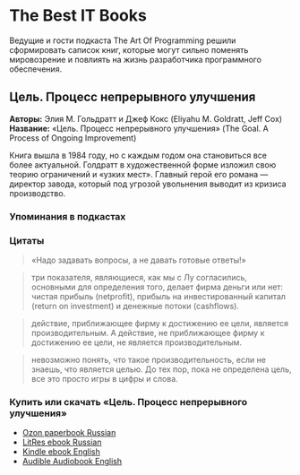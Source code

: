 # The Best IT Books

Ведущие и гости подкаста The Art Of Programming решили сформировать саписок книг, которые могут сильно поменять мировозрение и повлиять на жизнь разработчика программного обеспечения. 

## Цель. Процесс непрерывного улучшения 
**Авторы:** Элия М. Гольдратт и Джеф Кокс (Eliyahu M. Goldratt, Jeff Cox) <br />
**Название:** «Цель. Процесс непрерывного улучшения» (The Goal. A Process of Ongoing Improvement) <br />

Книга вышла в 1984 году, но с каждым годом она становиться все более актуальной. Голдратт в художественной форме изложил свою теорию ограничений и «узких мест». Главный герой его романа — директор завода, который под угрозой увольнения выводит из кризиса производство.

### Упоминания в подкастах

### Цитаты

> «Надо задавать вопросы, а не давать готовые ответы!»

> три показателя, являющиеся, как мы с Лу согласились, основными для определения того, делает фирма деньги или нет: чистая прибыль (netprofit), прибыль на инвестированный капитал (return on investment) и денежные потоки (cashflows).

> действие, приближающее фирму к достижению ее цели, является производительным. А действие, не приближающее фирму к достижению ее цели, не является производительным.

> невозможно понять, что такое производительность, если не знаешь, что является целью. До тех пор, пока не определена цель, все это просто игры в цифры и слова.

### Купить или скачать «Цель. Процесс непрерывного улучшения»  
* [Ozon paperbook Russian](https://www.ozon.ru/context/detail/id/141279570/)
* [LitRes ebook Russian](https://www.litres.ru/eliyahu-goldratt/cel-process-nepreryvnogo-sovershenstvovaniya/chitat-onlayn/)
* [Kindle ebook English](https://www.amazon.com/Goal-Process-Ongoing-Improvement-ebook/dp/B002LHRM2O)
* [Audible Audiobook English](https://www.amazon.com/Goal-Process-Ongoing-Improvement-Anniversary/dp/B00IFGGDA2/)




